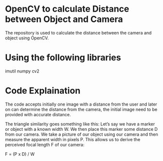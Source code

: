 # OpenCV to calculate Distance between Object and Camera
The repository is used to calculate the distance between the camera and object using OpenCV. 


# Using the following libraries
imutil
numpy
cv2

# Code Explaination
The code accepts initially one image with a distance from the user and later on can determine the distance from the camera, the initial image need to be provided with accurate distance.

The triangle similarity goes something like this: Let’s say we have a marker or object with a known width W. We then place this marker some distance D from our camera. We take a picture of our object using our camera and then measure the apparent width in pixels P. This allows us to derive the perceived focal length F of our camera:

F = (P x  D) / W
